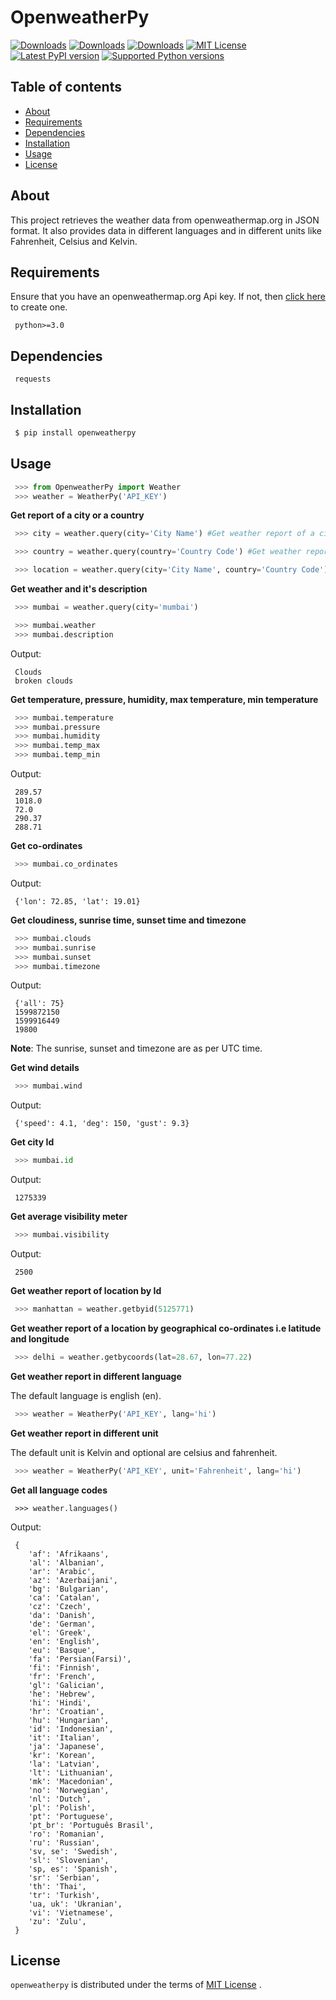 # OpenweatherPy

[![Downloads](https://pepy.tech/badge/openweatherpy)](https://pepy.tech/project/openweatherpy)
[![Downloads](https://pepy.tech/badge/openweatherpy/month)](https://pepy.tech/project/openweatherpy/month)
[![Downloads](https://pepy.tech/badge/openweatherpy/week)](https://pepy.tech/project/openweatherpy/week)
[![MIT License](https://img.shields.io/badge/License-MIT-yellow.svg)](https://opensource.org/licenses/MIT)
[![Latest PyPI version](https://img.shields.io/pypi/v/openweatherpy.svg)](https://pypi.org/project/openweatherpy)
[![Supported Python versions](https://img.shields.io/pypi/pyversions/openweatherpy.svg)](https://pypi.org/project/openweatherpy)

## Table of contents
 - [About](#about)
 - [Requirements](#requirements)
 - [Dependencies](#dependencies) 
 - [Installation](#installation)
 - [Usage](#usage) 
 - [License](#license) 

## About
This project retrieves the weather data from openweathermap.org in JSON format. It also provides data in different languages and in different units like Fahrenheit, Celsius and Kelvin. 

## Requirements
Ensure that you have an openweathermap.org Api key. If not, then [click here](https://openweathermap.org/api) to create one. 
```
 python>=3.0
```

## Dependencies
```
 requests
```

##  Installation
```python
 $ pip install openweatherpy
```

## Usage
```python
 >>> from OpenweatherPy import Weather
 >>> weather = WeatherPy('API_KEY')
```

**Get report of a city or a country**
```python
 >>> city = weather.query(city='City Name') #Get weather report of a city

 >>> country = weather.query(country='Country Code') #Get weather report of a country

 >>> location = weather.query(city='City Name', country='Country Code') #City and Country keywords and can be used at a same time
```

**Get weather and it's description**
```python
 >>> mumbai = weather.query(city='mumbai')

 >>> mumbai.weather
 >>> mumbai.description
```

Output:
```
 Clouds
 broken clouds
```

**Get temperature, pressure, humidity, max temperature, min temperature**
```python
 >>> mumbai.temperature
 >>> mumbai.pressure
 >>> mumbai.humidity
 >>> mumbai.temp_max
 >>> mumbai.temp_min
```

Output:
```
 289.57
 1018.0
 72.0
 290.37
 288.71
```

**Get co-ordinates**
```python
 >>> mumbai.co_ordinates
```

Output:
```
 {'lon': 72.85, 'lat': 19.01}
```

**Get cloudiness, sunrise time, sunset time and timezone**
```python
 >>> mumbai.clouds
 >>> mumbai.sunrise
 >>> mumbai.sunset
 >>> mumbai.timezone
```

Output:
```
 {'all': 75}
 1599872150
 1599916449
 19800
```
**Note**: The sunrise, sunset and timezone are as per UTC time. 

**Get wind details**
```python
 >>> mumbai.wind
```

Output:
```
 {'speed': 4.1, 'deg': 150, 'gust': 9.3}
```

**Get city Id**
```python
 >>> mumbai.id
```
Output:
```
 1275339
```

**Get average visibility meter**
```python
 >>> mumbai.visibility
```
Output:
```
 2500
```

**Get weather report of location by Id**
```python
 >>> manhattan = weather.getbyid(5125771) 
```

**Get weather report of a location by geographical co-ordinates i.e latitude and longitude**
```python
 >>> delhi = weather.getbycoords(lat=28.67, lon=77.22) 
```

**Get weather report in different language**

The default language is english (en). 
```python
 >>> weather = WeatherPy('API_KEY', lang='hi') 
```

**Get weather report in different unit**

The default unit is Kelvin and optional are celsius and fahrenheit. 
```python
 >>> weather = WeatherPy('API_KEY', unit='Fahrenheit', lang='hi') 
```

**Get all language codes**
```
 >>> weather.languages() 
```

Output:
```
 {
    'af': 'Afrikaans',
    'al': 'Albanian',
    'ar': 'Arabic',
    'az': 'Azerbaijani',
    'bg': 'Bulgarian',
    'ca': 'Catalan',
    'cz': 'Czech',
    'da': 'Danish',
    'de': 'German',
    'el': 'Greek',
    'en': 'English',
    'eu': 'Basque',
    'fa': 'Persian(Farsi)',
    'fi': 'Finnish',
    'fr': 'French',
    'gl': 'Galician',
    'he': 'Hebrew',
    'hi': 'Hindi',
    'hr': 'Croatian',
    'hu': 'Hungarian',
    'id': 'Indonesian',
    'it': 'Italian',
    'ja': 'Japanese',
    'kr': 'Korean',
    'la': 'Latvian',
    'lt': 'Lithuanian',
    'mk': 'Macedonian',
    'no': 'Norwegian',
    'nl': 'Dutch',
    'pl': 'Polish',
    'pt': 'Portuguese',
    'pt_br': 'Português Brasil',
    'ro': 'Romanian',
    'ru': 'Russian',
    'sv, se': 'Swedish',
    'sl': 'Slovenian',
    'sp, es': 'Spanish',
    'sr': 'Serbian',
    'th': 'Thai',
    'tr': 'Turkish',
    'ua, uk': 'Ukranian',
    'vi': 'Vietnamese',
    'zu': 'Zulu',
 }
```

## License
``openweatherpy`` is distributed under the terms of [MIT License](https://choosealicense.com/licenses/mit) . 

